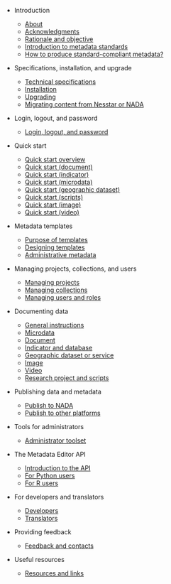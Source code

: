 * Introduction

    * [About](intro_about.md)
    * [Acknowledgments](intro_acknowledgments.md)
    * [Rationale and objective](intro_rationale.md)
    * [Introduction to metadata standards](intro_metadata_standards.md)
    * [How to produce standard-compliant metadata?](intro_metadata_creation.md)
    
* Specifications, installation, and upgrade
  
    * [Technical specifications](tech_technical_specifications.md)
    * [Installation](tech_installation.md)
    * [Upgrading](tech_upgrading.md)
    * [Migrating content from Nesstar or NADA](tech_migrating.md)
    
* Login, logout, and password

    * [Login, logout, and password](user_login.md)  
 
* Quick start
  
    * [Quick start overview](quick_start_overview.md)
    * [Quick start (document)](quick_start_document.md)
    * [Quick start (indicator)](quick_start_indicator.md)
    * [Quick start (microdata)](quick_start_microdata.md)
    * [Quick start (geographic dataset)](quick_start_geographic.md)
    * [Quick start (scripts)](quick_start_script.md)
    * [Quick start (image)](quick_start_image.md)
    * [Quick start (video)](quick_start_video.md)

* Metadata templates
   
   * [Purpose of templates](templates_purpose.md)
   * [Designing templates](templates_design.md)
   * [Administrative metadata](templates_administrative.md)

* Managing projects, collections, and users
  
   * [Managing projects](managing_projects.md)
   * [Managing collections](managing_collections.md)
   * [Managing users and roles](tech_roles_permissions.md)

* Documenting data

    * [General instructions](documenting_general_instructions.md)
    * [Microdata](documenting_microdata.md)
    * [Document](documenting_document.md)
    * [Indicator and database](documenting_indicator.md)
    * [Geographic dataset or service](documenting_geographic.md)
    * [Image](documenting_image.md)
    * [Video](documenting_video.md)
    * [Research project and scripts](documenting_script.md)

* Publishing data and metadata 

    * [Publish to NADA](publish_to_nada.md)
    * [Publish to other platforms](publish_to_other_platforms.md)
   
* Tools for administrators

   * [Administrator toolset](admin_tools.md)  
   
* The Metadata Editor API

   * [Introduction to the API](ME_API.md)
   * [For Python users](API_python.md)
   * [For R users](API_R.md)
   
* For developers and translators

    * [Developers](developers.md)
    * [Translators](translators.md)

* Providing feedback

    * [Feedback and contacts](feedback.md)
 
* Useful resources

    * [Resources and links](useful_resources.md)
